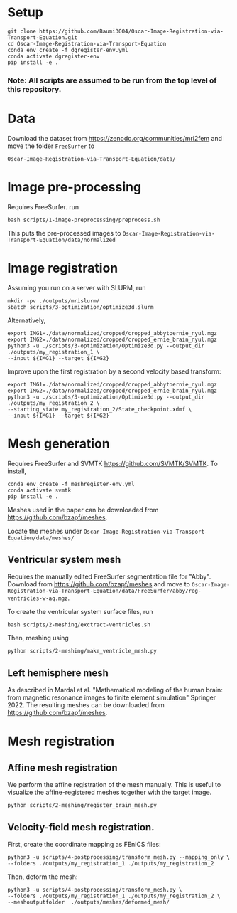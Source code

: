 # Setup

```
git clone https://github.com/Baumi3004/Oscar-Image-Registration-via-Transport-Equation.git
cd Oscar-Image-Registration-via-Transport-Equation
conda env create -f dgregister-env.yml
conda activate dgregister-env
pip install -e .
```

### Note: All scripts are assumed to be run from the top level of this repository.

# Data

Download the dataset from https://zenodo.org/communities/mri2fem and move the folder `FreeSurfer` to 
```
Oscar-Image-Registration-via-Transport-Equation/data/
```

# Image pre-processing

Requires FreeSurfer.
run 
```
bash scripts/1-image-preprocessing/preprocess.sh
```

This puts the pre-processed images to `Oscar-Image-Registration-via-Transport-Equation/data/normalized`

# Image registration

Assuming you run on a server with SLURM, run

```
mkdir -pv ./outputs/mrislurm/
sbatch scripts/3-optimization/optimize3d.slurm 
```

Alternatively,
```
export IMG1=./data/normalized/cropped/cropped_abbytoernie_nyul.mgz
export IMG2=./data/normalized/cropped/cropped_ernie_brain_nyul.mgz
python3 -u ./scripts/3-optimization/Optimize3d.py --output_dir ./outputs/my_registration_1 \
--input ${IMG1} --target ${IMG2}
```


Improve upon the first registration by a second velocity based transform:
```
export IMG1=./data/normalized/cropped/cropped_abbytoernie_nyul.mgz
export IMG2=./data/normalized/cropped/cropped_ernie_brain_nyul.mgz
python3 -u ./scripts/3-optimization/Optimize3d.py --output_dir ./outputs/my_registration_2 \
--starting_state my_registration_2/State_checkpoint.xdmf \
--input ${IMG1} --target ${IMG2}
```

# Mesh generation


Requires FreeSurfer and SVMTK https://github.com/SVMTK/SVMTK. To install,

```
conda env create -f meshregister-env.yml
conda activate svmtk
pip install -e .
```


Meshes used in the paper can be downloaded from https://github.com/bzapf/meshes.

Locate the meshes under `Oscar-Image-Registration-via-Transport-Equation/data/meshes/`


## Ventricular system mesh

Requires the manually edited FreeSurfer segmentation file for "Abby". 
Download from https://github.com/bzapf/meshes and move to `Oscar-Image-Registration-via-Transport-Equation/data/FreeSurfer/abby/reg-ventricles-w-aq.mgz`.


To create the ventricular system surface files, run
```
bash scripts/2-meshing/exctract-ventricles.sh
```
Then, meshing using

```
python scripts/2-meshing/make_ventricle_mesh.py
```



## Left hemisphere mesh

As described in Mardal et al. "Mathematical modeling of the human brain: from magnetic resonance images to finite element simulation" Springer 2022.
The resulting meshes can be downloaded from https://github.com/bzapf/meshes.


# Mesh registration


## Affine mesh registration
We perform the affine registration of the mesh manually. 
This is useful to visualize the affine-registered meshes together with the target image.

```
python scripts/2-meshing/register_brain_mesh.py
```

## Velocity-field mesh registration.

First, create the coordinate mapping as FEniCS files:
```
python3 -u scripts/4-postprocessing/transform_mesh.py --mapping_only \
--folders ./outputs/my_registration_1 ./outputs/my_registration_2
```

Then, deform the mesh:
```
python3 -u scripts/4-postprocessing/transform_mesh.py \
--folders ./outputs/my_registration_1 ./outputs/my_registration_2 \
--meshoutputfolder  ./outputs/meshes/deformed_mesh/
```